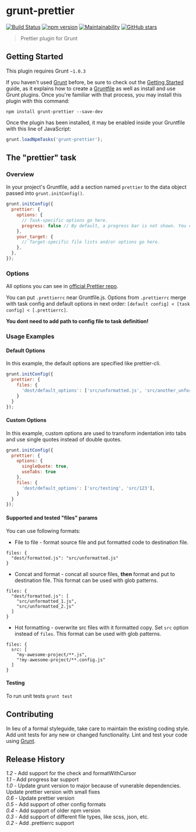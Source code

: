 # grunt-prettier

[![Build Status](https://travis-ci.org/poalrom/grunt-prettier.svg?branch=master)](https://travis-ci.org/poalrom/grunt-prettier)
[![npm version](https://badge.fury.io/js/grunt-prettier.svg)](https://badge.fury.io/js/grunt-prettier)
[![Maintainability](https://api.codeclimate.com/v1/badges/4db7a8ea778068692759/maintainability)](https://codeclimate.com/github/poalrom/grunt-prettier/maintainability)
[![GitHub stars](https://img.shields.io/github/stars/poalrom/grunt-prettier.svg)](https://github.com/poalrom/grunt-prettier/stargazers)
> Prettier plugin for Grunt

## Getting Started
This plugin requires Grunt `~1.0.3`

If you haven't used [Grunt](http://gruntjs.com/) before, be sure to check out the [Getting Started](http://gruntjs.com/getting-started) guide, as it explains how to create a [Gruntfile](http://gruntjs.com/sample-gruntfile) as well as install and use Grunt plugins. Once you're familiar with that process, you may install this plugin with this command:

```shell
npm install grunt-prettier --save-dev
```

Once the plugin has been installed, it may be enabled inside your Gruntfile with this line of JavaScript:

```js
grunt.loadNpmTasks('grunt-prettier');
```

## The "prettier" task

### Overview
In your project's Gruntfile, add a section named `prettier` to the data object passed into `grunt.initConfig()`.

```js
grunt.initConfig({
  prettier: {
    options: {
      // Task-specific options go here.
      progress: false // By default, a progress bar is not shown. You can opt into this behavior by passing true.
    },
    your_target: {
      // Target-specific file lists and/or options go here.
    },
  },
});
```

### Options

All options you can see in [official Prettier repo](https://github.com/prettier/prettier#options).

You can put `.prettierrc` near Gruntfile.js.
Options from `.prettierrc` merge with task config and default options in next order:
`[default config] < [task config] < [.prettierrc]`.

**You dont need to add path to config file to task definition!**

### Usage Examples

#### Default Options
In this example, the default options are specified like prettier-cli.

```js
grunt.initConfig({
  prettier: {
    files: {
      'dest/default_options': ['src/unformatted.js', 'src/another_unformatted.js']
    }
  }
});
```

#### Custom Options
In this example, custom options are used to transform indentation into tabs and use single quotes instead of double quotes.

```js
grunt.initConfig({
  prettier: {
    options: {
      singleQuote: true,
      useTabs: true
    },
    files: {
      'dest/default_options': ['src/testing', 'src/123'],
    }
  }
});
```

#### Supported and tested "files" params
You can use following formats:

+ File to file - format source file and put formatted code to destination file.
```
files: {
  "dest/formatted.js": "src/unformatted.js"
}
```

+ Concat and format - concat all source files, **then** format and put to destination file. This format can be used with glob patterns.
```
files: {
  "dest/formatted.js": [
    "src/unformatted_1.js",
    "src/unformatted_2.js"
  ]
}
```

+ Hot formatting - overwrite src files with it formatted copy. Set `src` option instead of `files`. This format can be used with glob patterns.
```
files: {
  src: [
    "my-awesome-project/**.js",
    "!my-awesome-project/**.config.js"
  ]
}
```

#### Testing
To run unit tests
```grunt test```


## Contributing
In lieu of a formal styleguide, take care to maintain the existing coding style. Add unit tests for any new or changed functionality. Lint and test your code using [Grunt](http://gruntjs.com/).

## Release History
*1.2* - Add support for the check and formatWithCursor  
*1.1* - Add progress bar support  
*1.0* - Update grunt version to major because of vunerable dependencies. Update prettier version with small fixes  
*0.6* - Update prettier version  
*0.5* - Add support of other config formats  
*0.4* - Add support of older npm version  
*0.3* - Add support of different file types, like scss, json, etc.  
*0.2* - Add .prettierrc support
